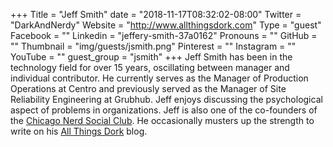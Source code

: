 +++
Title = "Jeff Smith"
date = "2018-11-17T08:32:02-08:00"
Twitter = "DarkAndNerdy"
Website = "http://www.allthingsdork.com"
Type = "guest"
Facebook = ""
Linkedin = "jeffery-smith-37a0162"
Pronouns = ""
GitHub = ""
Thumbnail = "img/guests/jsmith.png"
Pinterest = ""
Instagram = ""
YouTube = ""
guest_group = "jsmith"
+++
Jeff Smith has been in the technology field for over 15 years, oscillating between manager and individual contributor. He currently serves as the Manager of Production Operations at Centro and previously served as the Manager of Site Reliability Engineering at Grubhub. Jeff enjoys discussing the psychological aspect of problems in organizations. Jeff is also one of the co-founders of the [Chicago Nerd Social Club](http://www.chicagonerds.com/). He occasionally musters up the strength to write on his [All Things Dork](http://www.allthingsdork.com) blog.
